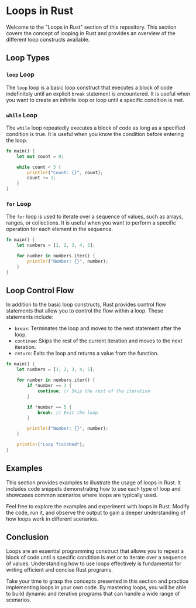 # Loops in Rust

Welcome to the "Loops in Rust" section of this repository. This section covers the concept of looping in Rust and provides an overview of the different loop constructs available.

## Loop Types

### `loop` Loop

The `loop` loop is a basic loop construct that executes a block of code indefinitely until an explicit `break` statement is encountered. It is useful when you want to create an infinite loop or loop until a specific condition is met.

### `while` Loop

The `while` loop repeatedly executes a block of code as long as a specified condition is true. It is useful when you know the condition before entering the loop.

```rust
fn main() {
    let mut count = 0;

    while count < 5 {
        println!("Count: {}", count);
        count += 1;
    }
}
```

### `for` Loop

The `for` loop is used to iterate over a sequence of values, such as arrays, ranges, or collections. It is useful when you want to perform a specific operation for each element in the sequence.

```rust
fn main() {
    let numbers = [1, 2, 3, 4, 5];

    for number in numbers.iter() {
        println!("Number: {}", number);
    }
}
```

## Loop Control Flow

In addition to the basic loop constructs, Rust provides control flow statements that allow you to control the flow within a loop. These statements include:

- `break`: Terminates the loop and moves to the next statement after the loop.
- `continue`: Skips the rest of the current iteration and moves to the next iteration.
- `return`: Exits the loop and returns a value from the function.

```rust
fn main() {
    let numbers = [1, 2, 3, 4, 5];

    for number in numbers.iter() {
        if *number == 3 {
            continue; // Skip the rest of the iteration
        }

        if *number == 5 {
            break; // Exit the loop
        }

        println!("Number: {}", number);
    }

    println!("Loop finished");
}
```

## Examples

This section provides examples to illustrate the usage of loops in Rust. It includes code snippets demonstrating how to use each type of loop and showcases common scenarios where loops are typically used.

Feel free to explore the examples and experiment with loops in Rust. Modify the code, run it, and observe the output to gain a deeper understanding of how loops work in different scenarios.

## Conclusion

Loops are an essential programming construct that allows you to repeat a block of code until a specific condition is met or to iterate over a sequence of values. Understanding how to use loops effectively is fundamental for writing efficient and concise Rust programs.

Take your time to grasp the concepts presented in this section and practice implementing loops in your own code. By mastering loops, you will be able to build dynamic and iterative programs that can handle a wide range of scenarios.
